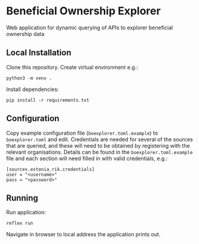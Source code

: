 # Beneficial Ownership Explorer

Web application for dynamic querying of APIs to explorer beneficial ownership data

## Local Installation

Clone this repository. Create virtual environment e.g.:

```
python3 -m venv .
```

Install dependencies:

```
pip install -r requirements.txt
```

## Configuration

Copy example configuration file (`boexplorer.toml.example`) to `boexplorer.toml` and edit.
Credentials are needed for several of the sources that are queried, and these will need to
be obtained by registering with the relevant organisations. Details can be found in the 
`boexplorer.toml.example` file and each section will need filled in with valid credentials, 
e.g.:

```
[sources.estonia_rik.credentials]
user = "<username>"
pass = "<password>"
```

## Running

Run application:

```
reflex run
```

Navigate in browser to local address the application prints out.

